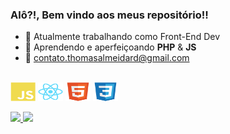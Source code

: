### Alô?!, Bem vindo aos meus repositório!! 

- 🔭 Atualmente trabalhando como Front-End Dev
- 🌱 Aprendendo e aperfeiçoando <b>PHP</b> & <b>JS</b>
- 📩 contato.thomasalmeidard@gmail.com

<div style="display: inline_block"><br>
  <img align="center" alt="Rafa-Js" height="30" width="40" src="https://raw.githubusercontent.com/devicons/devicon/master/icons/javascript/javascript-plain.svg">
  <img align="center" alt="Rafa-React" height="30" width="40" src="https://raw.githubusercontent.com/devicons/devicon/master/icons/react/react-original.svg">
  <img align="center" alt="Rafa-HTML" height="30" width="40" src="https://raw.githubusercontent.com/devicons/devicon/master/icons/html5/html5-original.svg">
  <img align="center" alt="Rafa-CSS" height="30" width="40" src="https://raw.githubusercontent.com/devicons/devicon/master/icons/css3/css3-original.svg">
</div>
  
  <br>
  
<div>
  <a href="https://github.com/thomalmeidard">
  <img height="180em" src="https://github-readme-stats.vercel.app/api?username=thomalmeidard&show_icons=true&theme=tokyonight&include_all_commits=true&count_private=true"/>
  <img height="180em" src="https://github-readme-stats.vercel.app/api/top-langs/?username=thomalmeidard&layout=compact&langs_count=7&theme=tokyonight"/> 
</div>
  

